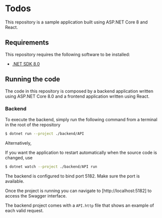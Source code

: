 # Todos

This repository is a sample application built using ASP.NET Core 8 and React.

## Requirements

This repository requires the following software to be installed:

- [.NET SDK 8.0](https://dotnet.microsoft.com/en-us/download/dotnet/8.0)

## Running the code

The code in this repository is composed by a backend application written using ASP.NET Core 8.0 and a frontend application written using React.

### Backend

To execute the backend, simply run the following command from a terminal in the root of the repository

```bash
$ dotnet run --project ./backend/API
```

Alternatively,

If you want the application to restart automatically when the source code is changed, use

```bash
$ dotnet watch --project ./backend/API run
```

The backend is configured to bind port 5182. Make sure the port is available.

Once the project is running you can navigate to [http://localhost:5182] to access the Swagger interface.

The backend project comes with a `API.http` file that shows an example of each valid request.

